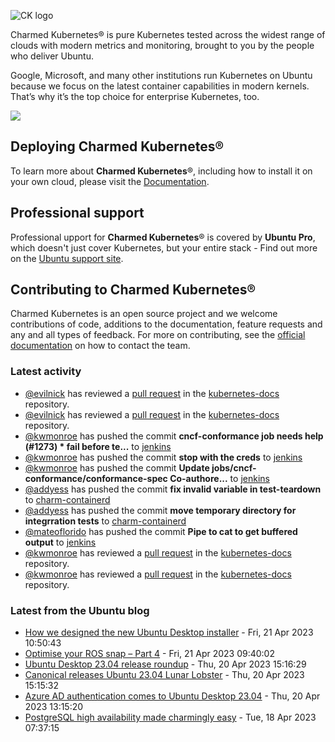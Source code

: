 ![CK logo](https://assets.ubuntu.com/v1/451d4cf4-Charmed+Kubernetes_RGB_onWhite_2022.svg)

Charmed Kubernetes® is pure Kubernetes tested across the widest range of clouds with modern metrics and monitoring, brought to you by the people who deliver Ubuntu.

Google, Microsoft, and many other institutions run Kubernetes on Ubuntu because we focus on the latest container capabilities in modern kernels. That’s why it’s the top choice for enterprise Kubernetes, too.

![](https://assets.ubuntu.com/v1/843c77b6-juju-at-a-glace.svg)

## Deploying Charmed Kubernetes®

To learn more about **Charmed Kubernetes**®, including how to install it on your own cloud, please visit the [Documentation][docs].

## Professional support

Professional upport for **Charmed Kubernetes**® is covered by **Ubuntu Pro**, which doesn't just cover Kubernetes, but your entire stack - Find out more on the [Ubuntu support site](https://ubuntu.com/support).

## Contributing to Charmed Kubernetes®

Charmed Kubernetes is an open source project and we welcome contributions of code, additions to the documentation, feature requests and any and all types of feedback. For more on contributing, see the [official documentation][get-in-touch] on how to contact the team.

<!-- LINKS -->
[docs]: https://ubuntu.com/kubernetes/docs
[get-in-touch]: https://ubuntu.com/kubernetes/docs/get-in-touch

### Latest activity

<!-- activity starts -->
 - [@evilnick](https://github.com/evilnick) has reviewed a [pull request](https://github.com/charmed-kubernetes/kubernetes-docs/pull/768) in the [kubernetes-docs](https://github.com/charmed-kubernetes/kubernetes-docs) repository.
 - [@evilnick](https://github.com/evilnick) has reviewed a [pull request](https://github.com/charmed-kubernetes/kubernetes-docs/pull/768) in the [kubernetes-docs](https://github.com/charmed-kubernetes/kubernetes-docs) repository.
 - [@kwmonroe](https://github.com/kwmonroe) has pushed the commit **cncf-conformance job needs help (#1273)  * fail before te...** to [jenkins](https://github.com/charmed-kubernetes/jenkins)
 - [@kwmonroe](https://github.com/kwmonroe) has pushed the commit **stop with the creds** to [jenkins](https://github.com/charmed-kubernetes/jenkins)
 - [@kwmonroe](https://github.com/kwmonroe) has pushed the commit **Update jobs/cncf-conformance/conformance-spec  Co-authore...** to [jenkins](https://github.com/charmed-kubernetes/jenkins)
 - [@addyess](https://github.com/addyess) has pushed the commit **fix invalid variable in test-teardown** to [charm-containerd](https://github.com/charmed-kubernetes/charm-containerd)
 - [@addyess](https://github.com/addyess) has pushed the commit **move temporary directory for integrration tests** to [charm-containerd](https://github.com/charmed-kubernetes/charm-containerd)
 - [@mateoflorido](https://github.com/mateoflorido) has pushed the commit **Pipe to cat to get buffered output** to [jenkins](https://github.com/charmed-kubernetes/jenkins)
 - [@kwmonroe](https://github.com/kwmonroe) has reviewed a [pull request](https://github.com/charmed-kubernetes/kubernetes-docs/pull/768) in the [kubernetes-docs](https://github.com/charmed-kubernetes/kubernetes-docs) repository.
 - [@kwmonroe](https://github.com/kwmonroe) has reviewed a [pull request](https://github.com/charmed-kubernetes/kubernetes-docs/pull/768) in the [kubernetes-docs](https://github.com/charmed-kubernetes/kubernetes-docs) repository.
<!-- activity ends -->

<!-- roadmap starts -->

<!-- roadmap ends -->

### Latest from the Ubuntu blog

<!-- blog starts -->
* [How we designed the new Ubuntu Desktop installer](https://ubuntu.com//blog/how-we-designed-the-new-ubuntu-desktop-installer) - Fri, 21 Apr 2023 10:50:43 
* [Optimise your ROS snap – Part 4](https://ubuntu.com//blog/optimise-your-ros-snap-part-4) - Fri, 21 Apr 2023 09:40:02 
* [Ubuntu Desktop 23.04 release roundup](https://ubuntu.com//blog/ubuntu-desktop-23-04-release-roundup) - Thu, 20 Apr 2023 15:16:29 
* [Canonical releases Ubuntu 23.04 Lunar Lobster](https://ubuntu.com//blog/canonical-releases-ubuntu-23-04-lunar-lobster) - Thu, 20 Apr 2023 15:15:32 
* [Azure AD authentication comes to Ubuntu Desktop 23.04](https://ubuntu.com//blog/azure-ad-authentication-comes-to-ubuntu-desktop-23-04) - Thu, 20 Apr 2023 13:15:20 
* [PostgreSQL high availability made charmingly easy](https://ubuntu.com//blog/postgresql-high-availability) - Tue, 18 Apr 2023 07:37:15 
<!-- blog ends -->
